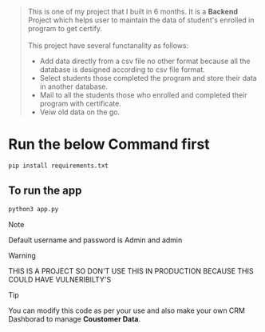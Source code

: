 >This is one of my project that I built in 6 months. It is a **Backend** Project which helps user to maintain the data of student's enrolled in program to get certify.<br><br>
This project have several functanality as follows:
>- Add data directly from a csv file no other format because all the database is designed according to csv file format.
>- Select students those completed the program and store their data in another database.
>- Mail to all the students those who enrolled and completed their program with certificate.
>-  Veiw old data on the go.


# Run the below Command first
```sh 
pip install requirements.txt
```
## To run the app
~~~sh
python3 app.py
~~~

>[!NOTE]
> Default username and password is Admin and admin

>[!WARNING]
>THIS IS A PROJECT SO DON'T USE THIS IN PRODUCTION BECAUSE THIS COULD HAVE VULNERIBILTY'S 

> [!TIP]
> You can modify this code as per your use and also make your own CRM Dashborad to manage **Coustomer Data**.


